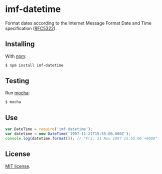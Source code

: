 # imf-datetime

Format dates according to the Internet Message Format Date and Time specification ([RFC5322](http://tools.ietf.org/html/rfc5322#section-3.3)).

## Installing

With [npm](http://npmjs.org/):

```sh
$ npm install imf-datetime
```

## Testing

Run [mocha](http://mochajs.org/):

```sh
$ mocha
```

## Use

```js
var DateTime = require('imf-datetime');
var datetime = new DateTime('1997-11-21T15:55:06.000Z');
console.log(datetime.format()); // "Fri, 21 Nov 1997 15:55:06 +0000"
```

## License

[MIT license](LICENSE).

